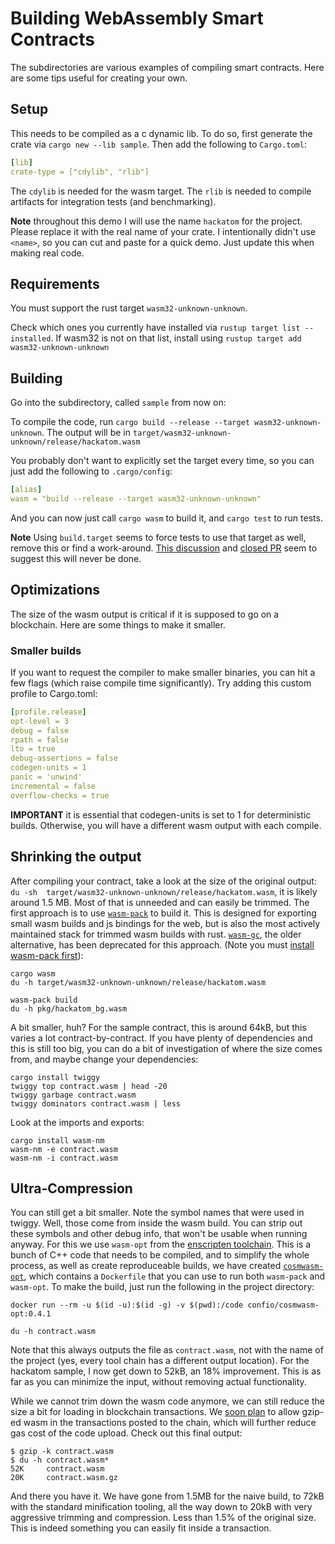 # Building WebAssembly Smart Contracts

The subdirectories are various examples of compiling smart contracts.
Here are some tips useful for creating your own.

## Setup

This needs to be compiled as a c dynamic lib. To do so, first generate the crate
via `cargo new --lib sample`. Then add the following to `Cargo.toml`:

```yaml
[lib]
crate-type = ["cdylib", "rlib"]
```

The `cdylib` is needed for the wasm target. 
The `rlib` is needed to compile artifacts for integration tests (and benchmarking).

**Note** throughout this demo I will use the name `hackatom` for the project. 
Please replace it with the real name of your crate. I intentionally didn't use `<name>`,
so you can cut and paste for a quick demo. Just update this when making real code.

## Requirements

You must support the rust target `wasm32-unknown-unknown`.

Check which ones you currently have installed via `rustup target list --installed`.
If wasm32 is not on that list, install using `rustup target add wasm32-unknown-unknown`


## Building

Go into the subdirectory, called `sample` from now on:

To compile the code, run  `cargo build --release --target wasm32-unknown-unknown`. 
The output will be in `target/wasm32-unknown-unknown/release/hackatom.wasm`

You probably don't want to explicitly set the target every time, so you can just
add the following to `.cargo/config`:

```yaml
[alias]
wasm = "build --release --target wasm32-unknown-unknown"
```

And you can now just call `cargo wasm` to build it, and `cargo test` to run tests.

**Note** Using `build.target` seems to force tests to use that target as well, remove this or find a work-around.
[This discussion](https://internals.rust-lang.org/t/set-default-target-for-cargo-build-but-not-for-cargo-test/9777)
and [closed PR](https://github.com/rust-lang/cargo/pull/6825) seem to suggest this will never be done.

## Optimizations

The size of the wasm output is critical if it is supposed to go on a blockchain.
Here are some things to make it smaller.

### Smaller builds

If you want to request the compiler to make smaller binaries, 
you can hit a few flags (which raise compile time significantly).
Try adding this custom profile to Cargo.toml:

```yaml
[profile.release]
opt-level = 3
debug = false
rpath = false
lto = true
debug-assertions = false
codegen-units = 1
panic = 'unwind'
incremental = false
overflow-checks = true
```

**IMPORTANT** it is essential that codegen-units is set to 1 for deterministic builds. 
Otherwise, you will have a different wasm output with each compile.

## Shrinking the output

After compiling your contract, take a look at the size of the original output:
`du -sh  target/wasm32-unknown-unknown/release/hackatom.wasm`, it is likely around 1.5 MB.
Most of that is unneeded and can easily be trimmed. The first approach is to use 
[`wasm-pack`](https://github.com/rustwasm/wasm-pack) to build it. 
This is designed for exporting small wasm builds and js bindings for the web, but is
also the most actively maintained stack for trimmed wasm builds with rust.
[`wasm-gc`](https://github.com/alexcrichton/wasm-gc), the older alternative, has
been deprecated for this approach. (Note you must [install wasm-pack first](https://rustwasm.github.io/wasm-pack/installer/)):

```shell script
cargo wasm
du -h target/wasm32-unknown-unknown/release/hackatom.wasm

wasm-pack build
du -h pkg/hackatom_bg.wasm
```

A bit smaller, huh? For the sample contract, this is around 64kB, but this
varies a lot contract-by-contract. 
If you have plenty of dependencies and this is still too big,
you can do a bit of investigation of where the size comes from, and maybe
change your dependencies:

```shell script
cargo install twiggy
twiggy top contract.wasm | head -20
twiggy garbage contract.wasm
twiggy dominators contract.wasm | less
```

Look at the imports and exports:

```shell script
cargo install wasm-nm
wasm-nm -e contract.wasm
wasm-nm -i contract.wasm
```

## Ultra-Compression

You can still get a bit smaller. Note the symbol names that were used in twiggy. Well,
those come from inside the wasm build. You can strip out these symbols and other debug
info, that won't be usable when running anyway. For this we use `wasm-opt` from the
[enscripten toolchain](). This is a bunch of C++ code that needs to be compiled, and to
simplify the whole process, as well as create reproduceable builds, we have created
[`cosmwasm-opt`](https://github.com/confio/cosmwasm-opt), 
which contains a `Dockerfile` that you can use to run both `wasm-pack` and `wasm-opt`.
To make the build, just run the following in the project directory:

```shell script
docker run --rm -u $(id -u):$(id -g) -v $(pwd):/code confio/cosmwasm-opt:0.4.1

du -h contract.wasm
```

Note that this always outputs the file as `contract.wasm`, not with the name of
the project (yes, every tool chain has a different output location).
For the hackatom sample, I now get down to 52kB, an 18% improvement. 
This is as far as you can minimize the input, without removing actual functionality.

While we cannot trim down the wasm code anymore, we can still reduce the size a bit
for loading in blockchain transactions. We [soon plan](https://github.com/confio/go-cosmwasm/issues/20)
to allow gzip-ed wasm in the transactions posted to the chain, which will further
reduce gas cost of the code upload. Check out this final output:

```shell script
$ gzip -k contract.wasm
$ du -h contract.wasm*
52K     contract.wasm
20K     contract.wasm.gz
```

And there you have it. We have gone from 1.5MB for the naive build, to 72kB with
the standard minification tooling, all the way down to 20kB with very aggressive
trimming and compression. Less than 1.5% of the original size. This is indeed something
you can easily fit inside a transaction.


